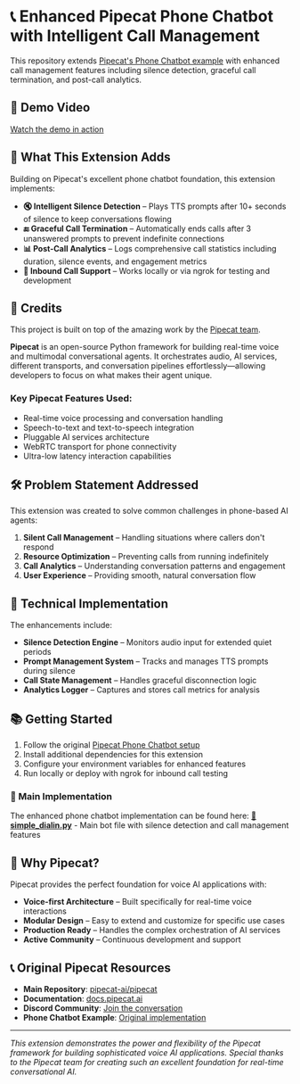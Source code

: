 # 📞 Enhanced Pipecat Phone Chatbot with Intelligent Call Management

This repository extends [Pipecat's Phone Chatbot example](https://github.com/pipecat-ai/pipecat/tree/main/examples/phone-chatbot) with enhanced call management features including silence detection, graceful call termination, and post-call analytics.

## 🎥 Demo Video

[Watch the demo in action](https://www.loom.com/share/7cd8f496d9cc4390a6368efe7b7219c0?sid=2578c1ea-5f30-44c7-9d6e-81b386509a07)

## 🚀 What This Extension Adds

Building on Pipecat's excellent phone chatbot foundation, this extension implements:

- **🔇 Intelligent Silence Detection** – Plays TTS prompts after 10+ seconds of silence to keep conversations flowing
- **🔚 Graceful Call Termination** – Automatically ends calls after 3 unanswered prompts to prevent indefinite connections
- **📊 Post-Call Analytics** – Logs comprehensive call statistics including duration, silence events, and engagement metrics
- **📲 Inbound Call Support** – Works locally or via ngrok for testing and development

## 🙏 Credits

This project is built on top of the amazing work by the [Pipecat team](https://github.com/pipecat-ai/pipecat).

**Pipecat** is an open-source Python framework for building real-time voice and multimodal conversational agents. It orchestrates audio, AI services, different transports, and conversation pipelines effortlessly—allowing developers to focus on what makes their agent unique.

### Key Pipecat Features Used:

- Real-time voice processing and conversation handling
- Speech-to-text and text-to-speech integration
- Pluggable AI services architecture
- WebRTC transport for phone connectivity
- Ultra-low latency interaction capabilities

## 🛠️ Problem Statement Addressed

This extension was created to solve common challenges in phone-based AI agents:

1. **Silent Call Management** – Handling situations where callers don't respond
2. **Resource Optimization** – Preventing calls from running indefinitely
3. **Call Analytics** – Understanding conversation patterns and engagement
4. **User Experience** – Providing smooth, natural conversation flow

## 🔧 Technical Implementation

The enhancements include:

- **Silence Detection Engine** – Monitors audio input for extended quiet periods
- **Prompt Management System** – Tracks and manages TTS prompts during silence
- **Call State Management** – Handles graceful disconnection logic
- **Analytics Logger** – Captures and stores call metrics for analysis

## 📚 Getting Started

1. Follow the original [Pipecat Phone Chatbot setup](https://github.com/pipecat-ai/pipecat/tree/main/examples/phone-chatbot)
2. Install additional dependencies for this extension
3. Configure your environment variables for enhanced features
4. Run locally or deploy with ngrok for inbound call testing

### 🚀 Main Implementation

The enhanced phone chatbot implementation can be found here:
**[📁 simple_dialin.py](examples/phone-chatbot/simple_dialin.py)** - Main bot file with silence detection and call management features

## 🌟 Why Pipecat?

Pipecat provides the perfect foundation for voice AI applications with:

- **Voice-first Architecture** – Built specifically for real-time voice interactions
- **Modular Design** – Easy to extend and customize for specific use cases
- **Production Ready** – Handles the complex orchestration of AI services
- **Active Community** – Continuous development and support

## 📞 Original Pipecat Resources

- **Main Repository**: [pipecat-ai/pipecat](https://github.com/pipecat-ai/pipecat)
- **Documentation**: [docs.pipecat.ai](https://docs.pipecat.ai)
- **Discord Community**: [Join the conversation](https://discord.gg/pipecat)
- **Phone Chatbot Example**: [Original implementation](https://github.com/pipecat-ai/pipecat/tree/main/examples/phone-chatbot)

---

_This extension demonstrates the power and flexibility of the Pipecat framework for building sophisticated voice AI applications. Special thanks to the Pipecat team for creating such an excellent foundation for real-time conversational AI._

